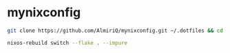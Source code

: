 # mynixconfig
```bash
git clone https://github.com/AlmiriQ/mynixconfig.git ~/.dotfiles && cd ~/.dotfiles
```
```bash
nixos-rebuild switch --flake . --impure
```

